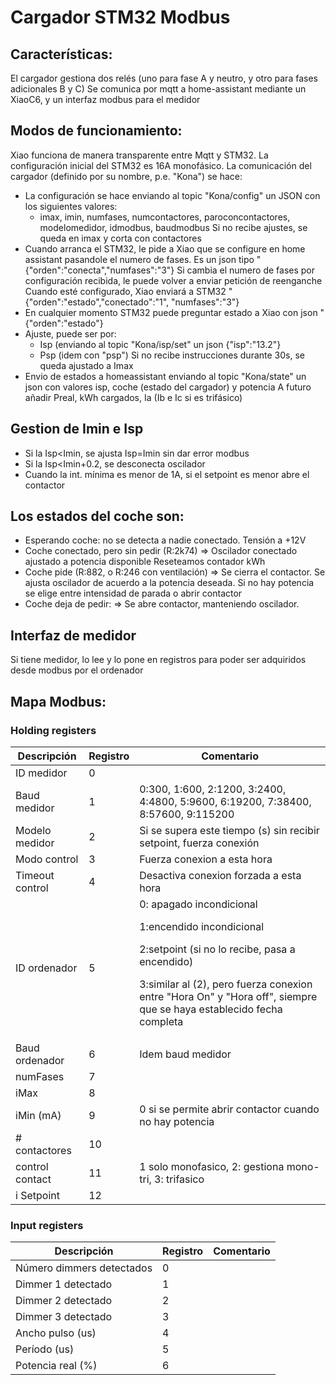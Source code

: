 # Cargador STM32 Modbus

## Características:
  El cargador gestiona dos relés (uno para fase A y neutro, y otro para fases adicionales B y C)
  Se comunica por mqtt a home-assistant mediante un XiaoC6, y un interfaz modbus para el medidor
  
## Modos de funcionamiento:
  Xiao funciona de manera transparente entre Mqtt y STM32. La configuración inicial del STM32 es 16A monofásico.
  La comunicación del cargador (definido por su nombre, p.e. "Kona") se hace:
  - La configuración se hace enviando al topic "Kona/config" un JSON con los siguientes valores:
    * imax, imin, numfases, numcontactores, paroconcontactores, modelomedidor, idmodbus, baudmodbus
    Si no recibe ajustes, se queda en imax y corta con contactores
  - Cuando arranca el STM32, le pide a Xiao que se configure en home assistant pasandole el numero de fases. Es un
    json tipo "{"orden":"conecta","numfases":"3"}
    Si cambia el numero de fases por configuración recibida, le puede volver a enviar petición de reenganche  
    Cuando esté configurado, Xiao enviará a STM32 "{"orden":"estado","conectado":"1", "numfases":"3"}
  - En cualquier momento STM32 puede preguntar estado a Xiao con json "{"orden":"estado"}  
  - Ajuste, puede ser por:
    * Isp (enviando al topic "Kona/isp/set" un json {"isp":"13.2"}
    * Psp (idem con "psp")
    Si no recibe instrucciones durante 30s, se queda ajustado a Imax
  - Envio de estados a homeassistant enviando al topic "Kona/state" un json con valores isp, coche (estado del cargador) y potencia
    A futuro añadir Preal, kWh cargados, Ia (Ib e Ic si es trifásico)
  

## Gestion de Imin e Isp  
  - Si la Isp<Imin, se ajusta Isp=Imin sin dar error modbus
  - Si la Isp<Imin+0.2, se desconecta oscilador
  - Cuando la int. mínima es menor de 1A, si el setpoint es menor abre el contactor  

## Los estados del coche son:
  - Esperando coche: no se detecta a nadie conectado. Tensión a +12V 
  - Coche conectado, pero sin pedir (R:2k74) 
    => Oscilador conectado ajustado a potencia disponible
       Reseteamos contador kWh
  - Coche pide (R:882, o R:246 con ventilación)
    => Se cierra el contactor. 
       Se ajusta oscilador de acuerdo a la potencia deseada. 
       Si no hay potencia se elige entre intensidad de parada o abrir contactor
  - Coche deja de pedir: 
    => Se abre contactor, manteniendo oscilador.
  
## Interfaz de medidor
  Si tiene medidor, lo lee y lo pone en registros para poder ser adquiridos desde modbus por el ordenador

  
## Mapa Modbus:
### Holding registers

| Descripción | Registro | Comentario|
| -------- | ------- | ----|
| ID medidor | 0      |   |
| Baud medidor | 1      | 0:300, 1:600, 2:1200, 3:2400, 4:4800, 5:9600, 6:19200, 7:38400, 8:57600, 9:115200  
| Modelo medidor    | 2      | Si se supera este tiempo (s) sin recibir setpoint, fuerza conexión |
| Modo control | 3      | Fuerza conexion a esta hora |
| Timeout control | 4      | Desactiva conexion forzada a esta hora |
| ID ordenador | 5   | 0: apagado incondicional<p>1:encendido incondicional<p>2:setpoint (si no lo recibe, pasa a encendido)<p>3:similar al (2), pero fuerza conexion entre "Hora On" y "Hora off", siempre que se haya establecido fecha completa |
| Baud ordenador | 6    | Idem baud medidor |
| numFases | 7    |  |
| iMax       | 8    | |
| iMin (mA)  | 9    | 0 si se permite abrir contactor cuando no hay potencia |
| # contactores | 10   | |
| control contact | 11   | 1 solo monofasico, 2: gestiona mono-tri, 3: trifasico |
| i Setpoint | 12   | |
 

     
### Input registers

| Descripción | Registro | Comentario|
| -------- | ------- | ----|
| Número dimmers detectados | 0      |   |
| Dimmer 1 detectado | 1 ||
| Dimmer 2 detectado | 2 ||
| Dimmer 3 detectado | 3 ||
| Ancho pulso (us)   | 4 ||
| Período (us)       | 5 ||
| Potencia real (%)  | 6 ||





